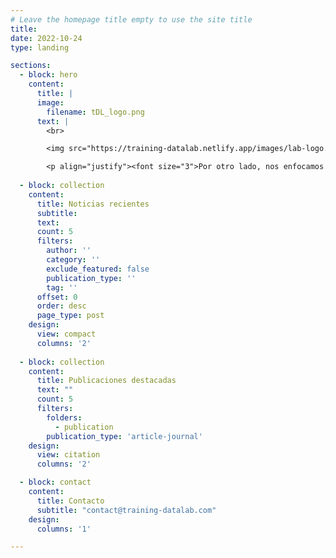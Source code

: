 ```yaml
---
# Leave the homepage title empty to use the site title
title:
date: 2022-10-24
type: landing

sections:
  - block: hero
    content:
      title: |
      image:
        filename: tDL_logo.png
      text: |
        <br>

        <img src="https://training-datalab.netlify.app/images/lab-logo.png" style="width: 150px, float: left; border: 10px"> <p align="justify"><font size="3">Este grupo de investigación se enfoca en aplicaciones de ciencia de datos en ciencias sociales en tres áreas interconectadas: minería de datos, modelamiento econométrico y aprendizaje automático. Por una parte, buscamos recoger datos con técnicas de minería para elaborar modelos econométricos con técnicas observacionales o de emparejamiento.</font></p>

        <p align="justify"><font size="3">Por otro lado, nos enfocamos en entrenar modelos con técnicas de aprendizaje automático y profundo etiquetando conjuntos de datos para diferentes proyectos. Lo anterior, nos permite clasificar datos no codificados usando nuestros modelos entrenados incorporando validación humana en el flujo de trabajo, lo que mejora la inteligencia artificial en los procesos de aprendizaje.</font></p>
  
  - block: collection
    content:
      title: Noticias recientes
      subtitle:
      text:
      count: 5
      filters:
        author: ''
        category: ''
        exclude_featured: false
        publication_type: ''
        tag: ''
      offset: 0
      order: desc
      page_type: post
    design:
      view: compact
      columns: '2'
 
  - block: collection
    content:
      title: Publicaciones destacadas
      text: ""
      count: 5
      filters:
        folders:
          - publication
        publication_type: 'article-journal'
    design:
      view: citation
      columns: '2'

  - block: contact
    content:
      title: Contacto
      subtitle: "contact@training-datalab.com"
    design:
      columns: '1'

---
```


